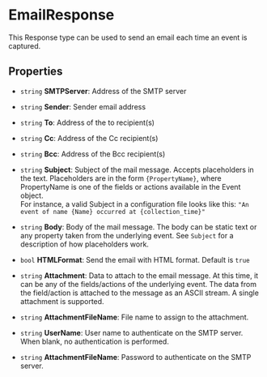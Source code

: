# EmailResponse

This Response type can be used to send an email each time an event is captured.

## Properties

* `string` **SMTPServer**: Address of the SMTP server

* `string` **Sender**: Sender email address

* `string` **To**: Address of the to recipient(s)

* `string` **Cc**: Address of the Cc recipient(s)

* `string` **Bcc**: Address of the Bcc recipient(s)

* `string` **Subject**: Subject of the mail message. Accepts placeholders in the text. Placeholders are in the form `{PropertyName}`, where PropertyName is one of the fields or actions available in the Event object. 
<BR>For instance, a valid Subject in a configuration file looks like this: `"An event of name {Name} occurred at {collection_time}"`

* `string` **Body**: Body of the mail message. The body can be static text or any property taken from the underlying event. See `Subject` for a description of how placeholders work.

* `bool` **HTMLFormat**: Send the email with HTML format. Default is `true`

* `string` **Attachment**: Data to attach to the email message. At this time, it can be any of the fields/actions of the underlying event. The data from the field/action is attached to the message as an ASCII stream. A single attachment is supported.

* `string` **AttachmentFileName**: File name to assign to the attachment.

* `string` **UserName**: User name to authenticate on the SMTP server. When blank, no authentication is performed.

* `string` **AttachmentFileName**: Password to authenticate on the SMTP server.